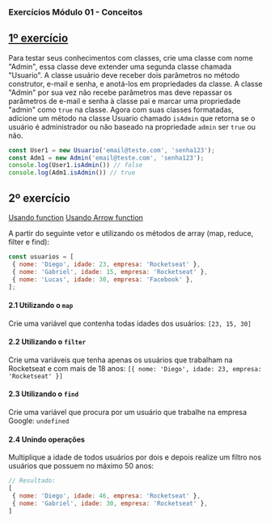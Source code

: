 ### Exercícios Módulo 01 - Conceitos

## [1º exercício](https://github.com/guilhermeasena32/javascriptES6-rocketseat/blob/master/modulo%201/exercicio-1.js)

Para testar seus conhecimentos com classes, crie uma classe com nome "Admin", essa classe deve
extender uma segunda classe chamada "Usuario".
A classe usuário deve receber dois parâmetros no método construtor, e-mail e senha, e anotá-los
em propriedades da classe. A classe "Admin" por sua vez não recebe parâmetros mas deve
repassar os parâmetros de e-mail e senha à classe pai e marcar uma propriedade "admin" como
```true``` na classe.
Agora com suas classes formatadas, adicione um método na classe Usuario chamado ```isAdmin``` que
retorna se o usuário é administrador ou não baseado na propriedade ```admin``` ser ```true``` ou não.

```javascript
const User1 = new Usuario('email@teste.com', 'senha123');
const Adm1 = new Admin('email@teste.com', 'senha123');
console.log(User1.isAdmin()) // false
console.log(Adm1.isAdmin()) // true
```

## 2º exercício
[Usando function](https://github.com/guilhermeasena32/javascriptES6-rocketseat/blob/master/modulo%201/exercicio-2.js)
[Usando Arrow function](https://github.com/guilhermeasena32/javascriptES6-rocketseat/blob/master/modulo%201/exercicio-2-arrow.js)

A partir do seguinte vetor e utilizando os métodos de array (map, reduce, filter e find):

```javascript
const usuarios = [
 { nome: 'Diego', idade: 23, empresa: 'Rocketseat' },
 { nome: 'Gabriel', idade: 15, empresa: 'Rocketseat' },
 { nome: 'Lucas', idade: 30, empresa: 'Facebook' },
];
```
#### 2.1 Utilizando o ```map```
Crie uma variável que contenha todas idades dos usuários: ```[23, 15, 30]```
#### 2.2 Utilizando o ```filter```
Crie uma variáveis que tenha apenas os usuários que trabalham na Rocketseat e com mais de 18
anos: ```[{ nome: 'Diego', idade: 23, empresa: 'Rocketseat' }]```
#### 2.3 Utilizando o ```find```
Crie uma variável que procura por um usuário que trabalhe na empresa Google: ```undefined```
#### 2.4 Unindo operações
Multiplique a idade de todos usuários por dois e depois realize um filtro nos usuários que possuem
no máximo 50 anos:
```javascript
// Resultado:
[
 { nome: 'Diego', idade: 46, empresa: 'Rocketseat' },
 { nome: 'Gabriel', idade: 30, empresa: 'Rocketseat' },
]
```